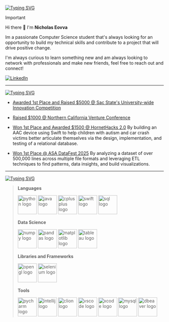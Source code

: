 [![Typing SVG](https://readme-typing-svg.demolab.com?font=IBM+Plex+Mono&weight=500&size=30&duration=6000&pause=1000&color=F7F7F7&width=435&lines=About+Me%3A)](https://git.io/typing-svg)

> [!IMPORTANT] 
> Hi there 👋 I'm **Nicholas Eovva**
>
> Im a passionate Computer Science student that's always looking for an opportunity to build my technical skills and contribute to a project that will drive positive change.
> 
> I'm always curious to learn something new and am always looking to network with professionals and make new friends, feel free to reach out and connect!

[![LinkedIn](https://img.shields.io/badge/linkedin-%230077B5.svg?style=for-the-badge&logo=linkedin&logoColor=white)](https://www.linkedin.com/in/nicholaseovva)

---

[![Typing SVG](https://readme-typing-svg.demolab.com?font=IBM+Plex+Mono&weight=500&size=30&duration=6000&pause=1000&color=F7F7F7&width=435&lines=Achievements%3A)](https://git.io/typing-svg)
<!-- BLOG-POST-LIST:START -->
- [Awarded 1st Place and Raised $5000 @ Sac State's University-wide Innovation Competition](https://www.linkedin.com/posts/carlsencenter_innovationcompetition-studentfounders-entrepreneurship-ugcPost-7326310429645754371-wD6W?utm_source=share&utm_medium=member_desktop&rcm=ACoAAFfqIMIBqKxjFoZbDTZxhWr4wXjXJB8Vy_U)

- [Raised $1000 @ Northern California Venture Conference](https://www.linkedin.com/posts/gulp-aac_innovationcompetition-studentfounders-entrepreneurship-ugcPost-7330103696220921857-IVMG?utm_source=share&utm_medium=member_desktop&rcm=ACoAAFfqIMIBqKxjFoZbDTZxhWr4wXjXJB8Vy_U)

- [Won 1st Place and Awarded $1500 @ HornetHacks 2.0](https://www.linkedin.com/posts/nicholaseovva_im-thrilled-to-share-that-my-team-took-1st-activity-7304209900258144256-nlAW?utm_source=share&utm_medium=member_desktop&rcm=ACoAAFfqIMIBqKxjFoZbDTZxhWr4wXjXJB8Vy_U) By building an AAC device using Swift to help children with autism and car crash victims better articulate themselves via the design, implementation, and testing of a relational database. 

- [Won 1st Place @ ASA DataFest 2025](https://www.linkedin.com/posts/brayan-mejia-nunez_datascience-datafest-asadatafest-ugcPost-7318386195686666240-bTm6?utm_source=share&utm_medium=member_desktop&rcm=ACoAAFfqIMIBqKxjFoZbDTZxhWr4wXjXJB8Vy_U) By analyzing a dataset of over 500,000 lines across multiple file formats and leveraging ETL techniques to find patterns, data insights, and build visualizations.


<!-- BLOG-POST-LIST:END -->
---

[![Typing SVG](https://readme-typing-svg.demolab.com?font=IBM+Plex+Mono&weight=500&size=30&duration=6000&pause=1000&color=F7F7F7&width=435&lines=Technical+Skills%3A)](https://git.io/typing-svg)

> 
> **Languages**
>
><img src="https://cdn.jsdelivr.net/gh/devicons/devicon/icons/python/python-original.svg" height="60" alt="python logo"/> <img src="https://cdn.jsdelivr.net/gh/devicons/devicon/icons/java/java-original.svg" height="60" alt="java logo"/> <img src="https://cdn.jsdelivr.net/gh/devicons/devicon/icons/cplusplus/cplusplus-original.svg" height="60" alt="cplusplus logo"/> <img src="https://www.svgrepo.com/show/452110/swift.svg" height="60" alt="swift logo"/> <img src="https://www.svgrepo.com/show/331760/sql-database-generic.svg" height="60" alt="sql logo"/>
>
> **Data Science**
> 
><img src="https://cdn.jsdelivr.net/gh/devicons/devicon/icons/numpy/numpy-original.svg" height="60" alt="numpy logo"/> <img src="https://cdn.jsdelivr.net/gh/devicons/devicon/icons/pandas/pandas-original.svg" height="60" alt="pandas logo"/> <img src="https://cdn.jsdelivr.net/gh/devicons/devicon/icons/matplotlib/matplotlib-original.svg" height="60" alt="matplotlib logo"/> <img src="https://www.svgrepo.com/show/354428/tableau-icon.svg" height="60" alt="tableau logo"/>
>
> **Libraries and Frameworks**
>
> <img src="https://www.svgrepo.com/show/354140/opengl.svg" height="60" alt="opengl logo"/> <img src="https://cdn.jsdelivr.net/gh/devicons/devicon/icons/selenium/selenium-original.svg" height="60" alt="selenium logo"/>
>
> **Tools**
>
> <img src="https://upload.wikimedia.org/wikipedia/commons/thumb/1/1d/PyCharm_Icon.svg/1024px-PyCharm_Icon.svg.png" height="60" alt="pycharm logo"/> <img src="https://upload.wikimedia.org/wikipedia/commons/thumb/9/9c/IntelliJ_IDEA_Icon.svg/1024px-IntelliJ_IDEA_Icon.svg.png" height="60" alt="intellij logo"/> <img src="https://icon.icepanel.io/Technology/svg/CLion.svg" height="60" alt="clion logo"/> <img src="https://code.visualstudio.com/assets/images/code-stable.png" height="60" alt="vscode logo"/> <img src="https://cdn.jsdelivr.net/gh/devicons/devicon/icons/xcode/xcode-plain.svg" height="60" alt="xcode logo"/> <img src="https://www.svgrepo.com/show/303251/mysql-logo.svg" height="60" alt="mysql logo"/> <img src="https://upload.wikimedia.org/wikipedia/commons/thumb/b/b5/DBeaver_logo.svg/512px-DBeaver_logo.svg.png" height="60" alt="dbeaver logo"/>
> 




<!--
**ImRuliad/ImRuliad** is a ✨ _special_ ✨ repository because its `README.md` (this file) appears on your GitHub profile.

Here are some ideas to get you started:

- 🔭 I’m currently working on ...
- 🌱 I’m currently learning ...
- 👯 I’m looking to collaborate on ...
- 🤔 I’m looking for help with ...
- 💬 Ask me about ...
- 📫 How to reach me: ...
- 😄 Pronouns: ...
- ⚡ Fun fact: ...
-->
